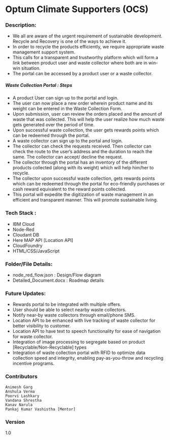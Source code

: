 # Optum Climate Supporters (OCS)


### Description:
- We all are aware of the urgent requirement of sustainable development. Recycle and Recovery is one of the ways to achieve it.
- In order to recycle the products efficiently, we require appropriate waste management support system.
- This calls for a transparent and trustworthy platform which will form a link between product user and waste collector where both are in win-win situation. 
- The portal can be accessed by a product user or a waste collector.

##### Waste Collection Portal : Steps
- A product User can sign up to the portal and login. 
- The user can now place a new order wherein product name and its weight can be entered in the Waste Collection Form. 
- Upon submission, user can review the orders placed and the amount of waste that was collected. This will help the user realize how much waste gets generated over the period of time.
- Upon successful waste collection, the user gets rewards points which can be redeemed through the portal.
- A waste collector can sign up to the portal and login. 
- The collector can check the requests received. Then collector can check the route to the user’s address and the duration to reach the same. The collector can accept/ decline the request. 
- The collector through the portal has an inventory of the different products collected (along with its weight) which will help him/her to recycle.
- The collector upon successful waste collection, gets rewards points which can be redeemed through the portal for eco-friendly purchases or cash reward equivalent to the reward points collected.
- This portal will expedite the digitization of waste management in an efficient and transparent manner. This will promote sustainable living.

### Tech Stack :
- IBM Cloud
- Node-Red
- Cloudant DB
- Here MAP API [Location API]
- CloudFoundry
- HTML/CSS/JavaScript


### Folder/File Details:
- node_red_flow.json : Design/Flow diagram
- Detailed_Document.docx : Roadmap details


### Future Updates:
- Rewards portal to be integrated with multiple offers.
- User should be able to select nearby waste collectors.
- Notify near-by waste collectors through email/phone SMS.
- Location API to be enhanced with live tracking of waste collector for better visibility to customer.
- Location API to have text to speech functionality for ease of navigation for waste collector.
- Integration of image processing to segregate based on product [Recyclable/Non-Recyclable] types
- Integration of waste collection portal with RFID to optimize data collection speed and integrity, enabling pay-as-you-throw and recycling incentive programs.


### Contributors
```
Animesh Garg
Anshula Verma
Poorvi Lashkary
Vandana Shrestha
Kanav Narula
Pankaj Kumar Vashistha [Mentor]
```

### Version
1.0
